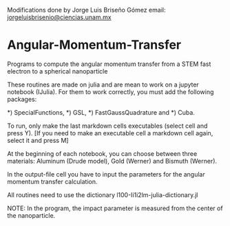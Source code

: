 Modifications done by Jorge Luis Briseño Gómez
email: jorgeluisbrisenio@ciencias.unam.mx

# Angular-Momentum-Transfer
Programs to compute the angular momentum transfer from a STEM fast electron to a spherical nanoparticle

These routines are made on julia and are mean to work on a jupyter notebook (IJulia). For them to work correctly, you must add the following packages: 

*) SpecialFunctions, 
*) GSL,
*) FastGaussQuadrature and
*) Cuba.

To run, only make the last markdown cells executables (select cell and press Y). [If you need to make an executable cell a markdown cell again, select it and press M]

At the beginning of each notebook, you can choose between three materials: Aluminum (Drude model), Gold (Werner) and Bismuth (Werner).

In the output-file cell you have to input the parameters for the angular momentum transfer calculation.

All routines need to use the dictionary l100-Ii1i2lm-julia-dictionary.jl

NOTE: In the program, the impact parameter is measured from the center of the nanoparticle.
